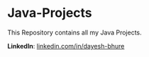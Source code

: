 # Java-Projects

This Repository contains all my Java Projects.

**LinkedIn**: [linkedin.com/in/dayesh-bhure](https://www.linkedin.com/in/dayesh-bhure)
